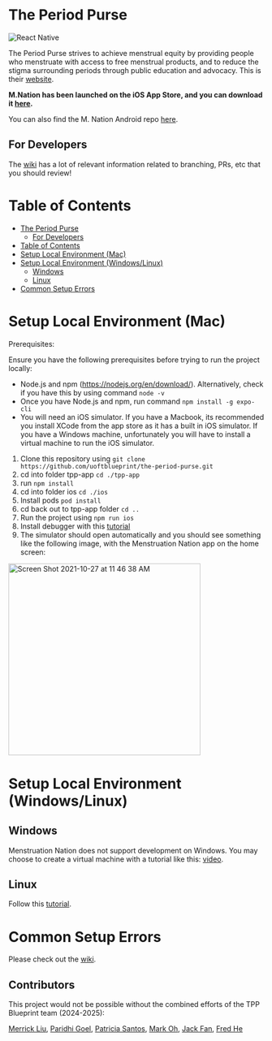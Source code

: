 # The Period Purse

![React Native](https://img.shields.io/badge/react_native-%2320232a.svg?style=for-the-badge&logo=react&logoColor=%2361DAFB)

The Period Purse strives to achieve menstrual equity by providing people who menstruate with access to free menstrual products, and to reduce the stigma surrounding periods through public education and advocacy. This is their [website](https://www.theperiodpurse.com/).

**M.Nation has been launched on the iOS App Store, and you can download it [here](https://apps.apple.com/app/id1621201647).**

You can also find the M. Nation Android repo [here](https://github.com/uoftblueprint/the-period-purse-android?tab=readme-ov-file).

## For Developers

The [wiki](https://github.com/uoftblueprint/the-period-purse/wiki) has a lot of relevant information related to branching, PRs, etc that you should review!

# Table of Contents

- [The Period Purse](#the-period-purse)
  - [For Developers](#for-developers)
- [Table of Contents](#table-of-contents)
- [Setup Local Environment (Mac)](#setup-local-environment-mac)
- [Setup Local Environment (Windows/Linux)](#setup-local-environment-windowslinux)
  - [Windows](#windows)
  - [Linux](#linux)
- [Common Setup Errors](#common-setup-errors)

<a name="setup-mac"></a>

# Setup Local Environment (Mac)

Prerequisites:

Ensure you have the following prerequisites before trying to run the project locally:

- Node.js and npm (https://nodejs.org/en/download/). Alternatively, check if you have this by using command `node -v`
- Once you have Node.js and npm, run command `npm install -g expo-cli`
- You will need an iOS simulator. If you have a Macbook, its recommended you install XCode from the app store as it has a built in iOS simulator. If you have a Windows machine, unfortunately you will have to install a virtual machine to run the iOS simulator.

1. Clone this repository using `git clone https://github.com/uoftblueprint/the-period-purse.git`
2. cd into folder tpp-app `cd ./tpp-app`
3. run `npm install`
4. cd into folder ios `cd ./ios`
5. Install pods `pod install`
6. cd back out to tpp-app folder `cd ..`
7. Run the project using `npm run ios`
8. Install debugger with this [tutorial](https://github.com/uoftblueprint/the-period-purse/wiki/Installing-Debugger)
9. The simulator should open automatically and you should see something like the following image, with the Menstruation Nation app on the home screen:

<img width="378" alt="Screen Shot 2021-10-27 at 11 46 38 AM" src="https://user-images.githubusercontent.com/35851484/139100763-95605bfc-a224-401b-9f17-b3a5e0a3f3fb.png">

<a name="setup-windows-linux"></a>

# Setup Local Environment (Windows/Linux)

## Windows

Menstruation Nation does not support development on Windows. You may choose to create a virtual machine with a tutorial like this: [video](https://www.youtube.com/watch?v=Q55e2Tz-818).

## Linux

Follow this [tutorial](https://www.youtube.com/watch?v=c30RLycIpVY).

<a name="errors"></a>

# Common Setup Errors

Please check out the [wiki](https://github.com/uoftblueprint/the-period-purse/wiki/Common-Setup-Errors).

## Contributors

This project would not be possible without the combined efforts of the TPP Blueprint team (2024-2025):

[Merrick Liu](https://github.com/merrickliu888), [Paridhi Goel](https://github.com/paridhi26), [Patricia Santos](https://github.com/santoaast), [Mark Oh](https://github.com/marko0124), [Jack Fan](https://github.com/jackkfan0305), [Fred He](https://github.com/fredh2006)

